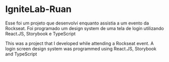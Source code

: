 # IgniteLab-Ruan

Esse foi um projeto que desenvolvi enquanto assistia a um evento da Rockseat.
Foi programado um design system de uma tela de login utilizando React.JS, Storybook e TypeScript

This was a project that I developed while attending a Rockseat event.
A login screen design system was programmed using React.JS, Storybook and TypeScript
